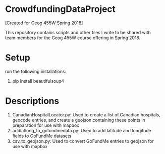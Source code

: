 # CrowdfundingDataProject
[Created for Geog 455W Spring 2018]

This repository contains scripts and other files I write to be shared with team members for the Geog 455W course offering in Spring 2018.

# Setup

run the following installations:

1) pip install beautifulsoup4

# Descriptions

1) CanadianHospitalLocator.py: Used to create a list of Canadian hospitals, geocode entries, and create a geojson containing these points in preparation for use with mapbox
2) addlatlong_to_gofundmedata.py: Used to add latitude and longitude fields to GoFundMe datasets
3) csv_to_geojson.py: Used to convert GoFundMe entries to geojson for use with mapbox